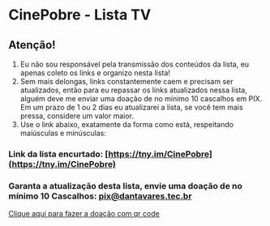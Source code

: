 # CinePobre - Lista TV
## Atenção!
 1.  Eu não sou responsável pela transmissão dos conteúdos da lista, eu apenas coleto os links e organizo nesta lista!
 2. Sem mais delongas, links constantemente caem e precisam ser atualizados, então para eu repassar os links atualizados nessa lista, alguém deve me enviar uma doação de no mínimo 10 cascalhos em PIX. Em um prazo de 1 ou 2 dias eu atualizarei a lista, se você tem mais pressa, considere um valor maior.
3. Use o link abaixo, exatamente da forma como está, respeitando maiúsculas e minúsculas:

### Link da lista encurtado: [https://tny.im/CinePobre](https://tny.im/CinePobre)

### Garanta a atualização desta lista, envie uma doação de no mínimo 10 Cascalhos: pix@dantavares.tec.br 
[Clique aqui para fazer a doação com qr code](https://nubank.com.br/pagar/37xft/D2wxOFmkST)
